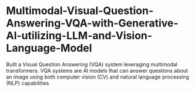# Multimodal-Visual-Question-Answering-VQA-with-Generative-AI-utilizing-LLM-and-Vision-Language-Model
Built a Visual Question Answering (VQA) system leveraging multimodal transformers. VQA systems are AI models that can answer questions about an image using both computer vision (CV) and natural language processing (NLP) capabilities
